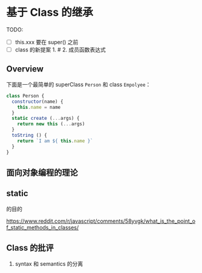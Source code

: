 # 基于 Class 的继承

TODO:

- [ ] this.xxx 要在 super() 之前
- [ ] class 的新提案 1. # 2. 成员函数表达式

## Overview

下面是一个最简单的 superClass `Person` 和 class `Empolyee`：

```js
class Person {
  constructor(name) {
    this.name = name
  }
  static create (...args) {
    return new this (...args)
  }
  toString () {
    return `I am ${ this.name }`
  }
}
```
## 面向对象编程的理论

## static

的目的

https://www.reddit.com/r/javascript/comments/58yvgk/what_is_the_point_of_static_methods_in_classes/


## Class 的批评

1. syntax 和 semantics 的分离